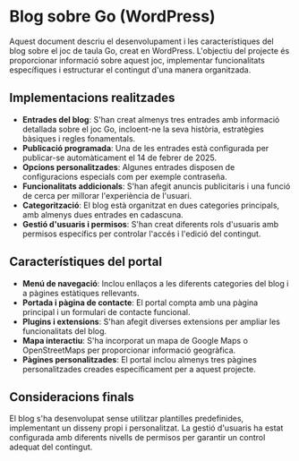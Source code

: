 <!DOCTYPE html>
<html lang="ca">
<head>
    <meta charset="UTF-8">
    <meta name="viewport" content="width=device-width, initial-scale=1.0">
</head>
<body>
    <h1>Blog sobre Go  (WordPress) </h1>
    <p>Aquest document descriu el desenvolupament i les característiques del blog sobre el joc de taula Go, creat en WordPress. L'objectiu del projecte és proporcionar informació sobre aquest joc, implementar funcionalitats específiques i estructurar el contingut d'una manera organitzada.</p> 
    <h2>Implementacions realitzades</h2>
    <ul>
        <li><strong>Entrades del blog</strong>: S'han creat almenys tres entrades amb informació detallada sobre el joc Go, incloent-ne la seva història, estratègies bàsiques i regles fonamentals.</li>
        <li><strong>Publicació programada</strong>: Una de les entrades està configurada per publicar-se automàticament el 14 de febrer de 2025.</li>
        <li><strong>Opcions personalitzades</strong>: Algunes entrades disposen de configuracions especials com per exemple contraseña.</li>
        <li><strong>Funcionalitats addicionals</strong>: S'han afegit anuncis publicitaris i una funció de cerca per millorar l'experiència de l'usuari.</li>
        <li><strong>Categorització</strong>: El blog està organitzat en dues categories principals, amb almenys dues entrades en cadascuna.</li>
        <li><strong>Gestió d'usuaris i permisos</strong>: S'han creat diferents rols d'usuaris amb permisos específics per controlar l'accés i l'edició del contingut.</li>
    </ul> 
    <h2>Característiques del portal</h2>
    <ul>
        <li><strong>Menú de navegació</strong>: Inclou enllaços a les diferents categories del blog i a pàgines estàtiques rellevants.</li>
        <li><strong>Portada i pàgina de contacte</strong>: El portal compta amb una pàgina principal i un formulari de contacte funcional.</li>
        <li><strong>Plugins i extensions</strong>: S'han afegit diverses extensions per ampliar les funcionalitats del blog.</li>
        <li><strong>Mapa interactiu</strong>: S'ha incorporat un mapa de Google Maps o OpenStreetMaps per proporcionar informació geogràfica.</li>
        <li><strong>Pàgines personalitzades</strong>: El portal inclou almenys tres pàgines personalitzades creades específicament per a aquest projecte.</li>    </ul>
    </ol>
    <h2>Consideracions finals</h2>
    <p>El blog s'ha desenvolupat sense utilitzar plantilles predefinides, implementant un disseny propi i personalitzat. La gestió d'usuaris ha estat configurada amb diferents nivells de permisos per garantir un control adequat del contingut.</p>  
</body>
</html>
